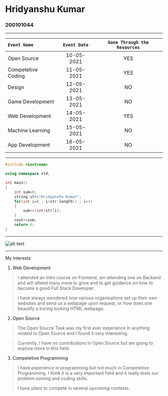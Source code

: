 # Hridyanshu Kumar  
### 200101044

---


|`Event Name`       |`Event Date`|`Gone Through the Resources`|
|:------------------|:----------:|:--------------------------:|
| Open Source       |10-05-2021  |                         YES|
|Competetive Coding |11-05-2021  |                         YES|
|Design             |12-05-2021  |                          NO|
|Game Development   |13-05-2021  |                          NO|
|Web Development    |14-05-2021  |                         YES|
|Machine Learning   |15-05-2021  |                          NO|
|App Development    |16-05-2021  |                          NO|

---

```cpp
#include <iostream>

using namespace std;

int main()
{
    int sum=0;
    string str="Hridyanshu Kumar";
    for(int i=0 ; i<str.length() ; i++)
    {
        sum+=(int)str[i];
    }
    cout<<sum;
    return 0;
}

```
---
![alt text][logo]

[logo]: https://raw.githubusercontent.com/codingiitg/open_source_submission/main/coding-club%20logo.png "Coding Club Logo" 
---

My Interests

1. Web Development

>I attended an intro course on Frontend, am attending one on Backend and will attend many more to grow and to get guidance on how to become a good Full Stack Developer.

>I have always wondered how various organisations set up their own websites and send us a webpage upon request, or how does one beautify a boring looking HTML webpage.

2. Open Source
>The Open Source Task was my first ever experience in anything related to Open Source and I found it very interesting.

>Currently, I have no contributions in Open Source but am going to explore more in this field.

3. Competetive Programming
>I have experience in programming but not much in Competetive Programming. I think it is a very important field and it really tests our problem solving and coding skills.

>I have plans to compete in several upcoming contests.